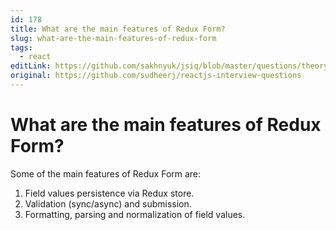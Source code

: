 ```yaml
---
id: 178
title: What are the main features of Redux Form?
slug: what-are-the-main-features-of-redux-form
tags:
  - react
editLink: https://github.com/sakhnyuk/jsiq/blob/master/questions/theory/react/178.md
original: https://github.com/sudheerj/reactjs-interview-questions
---
```


# What are the main features of Redux Form?

Some of the main features of Redux Form are:

1. Field values persistence via Redux store.
2. Validation (sync/async) and submission.
3. Formatting, parsing and normalization of field values.